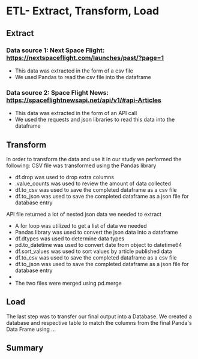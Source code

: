 # ETL- Extract, Transform, Load

## Extract

 ### Data source 1:  Next Space Flight:  https://nextspaceflight.com/launches/past/?page=1
* This data was extracted in the form of a csv file
* We used Pandas to read the csv file into the dataframe

### Data source 2:  Space Flight News:  https://spaceflightnewsapi.net/api/v1/#api-Articles
* This data was extracted in the form of an API call
* We used the requests and json libraries to read this data into the dataframe

## Transform

In order to transform the data and use it in our study we performed the following:
CSV file was transformed using the Pandas library
* df.drop was used to drop extra columns
* .value_counts was used to review the amount of data collected
* df.to_csv was used to save the completed dataframe as a csv file
* df.to_json was used to save the completed dataframe as a json file for database entry

API file returned a lot of nested json data we needed to extract
* A for loop was utilized to get a list of data we needed
* Pandas library was used to convert the json data into a dataframe
* df.dtypes was used to determine data types
* pd.to_datetime was used to convert date from object to datetime64
* df.sort_values was used to sort values by article published data
* df.to_csv was used to save the completed dataframe as a csv file
* df.to_json was used to save the completed dataframe as a json file for database entry
* 
* The two files were merged using pd.merge


## Load
The last step was to transfer our final output into a Database. We created a database and respective table to match the columns from the final Panda's Data Frame using ... 

## Summary

